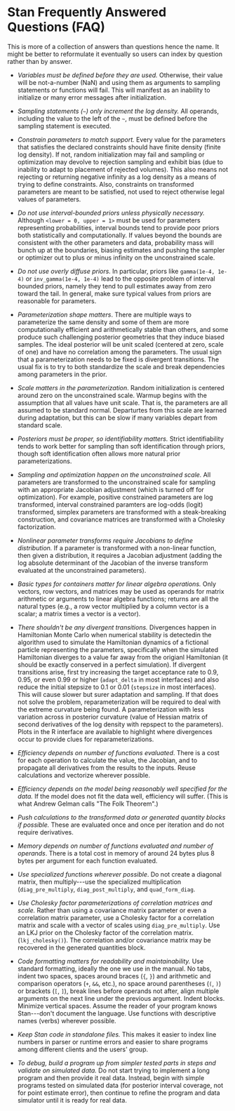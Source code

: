 # Stan Frequently Answered Questions (FAQ)

This is more of a collection of answers than questions hence the name.  It might be better to reformulate it eventually so users can index by question rather than by answer.

- *Variables must be defined before they are used.*  Otherwise, their value will be not-a-number (NaN) and using them as arguments to sampling statements or functions will fail.  This will manifest as an inability to initialize or many error messages after initialization.  

- *Sampling statements (`~`) only increment the log density.*  All operands, including the value to the left of the `~`, must be defined before the sampling statement is executed.

- *Constrain parameters to match support.*  Every value for the parameters that satisfies the declared constraints should have finite density (finite log density).  If not, random initialization may fail and sampling or optimization may devolve to rejection sampling and exhibit bias (due to inability to adapt to placement of rejected volumes).  This also means not rejecting or returning negative infinity as a log density as a means of trying to define constraints.  Also, constraints on transformed parameters are meant to be satisfied, not used to reject otherwise legal values of parameters.

- *Do not use interval-bounded priors unless physically necessary.*   Although `<lower = 0, upper = 1>` must be used for parameters representing probabilities, interval bounds tend to provide poor priors both statistically and computationally.  If values beyond the bounds are consistent with the other parameters and data, probability mass will bunch up at the boundaries, biasing estimates and pushing the sampler or optimizer out to plus or minus infinity on the unconstrained scale.

- *Do not use overly diffuse priors.*  In particular, priors like `gamma(1e-4, 1e-4)` or `inv_gamma(1e-4, 1e-4)` lead to the opposite problem of interval bounded priors, namely they tend to pull estimates away from zero toward the tail.  In general, make sure typical values from priors are reasonable for parameters.

- *Parameterization shape matters*.  There are multiple ways to parameterize the same density and some of them are more computationally efficient and arithmetically stable than others, and some produce such challenging posterior geometries that they induce biased samples.  The ideal posterior will be unit scaled (centered at zero, scale of one) and have no correlation among the parameters.  The usual sign that a parameterization needs to be fixed is divergent transitions.  The usual fix is to try to both standardize the scale and break dependencies among parameters in the prior.

- *Scale matters in the parameterization*.  Random initialization is centered around zero on the unconstrained scale.  Warmup begins with the assumption that all values have unit scale.  That is, the parameters are all assumed to be standard normal.  Departurtes from this scale are learned during adaptation, but this can be slow if many variables depart from standard scale.  

- *Posteriors must be proper, so identifiability matters.*  Strict identifiability tends to work better for sampling than soft identification through priors, though soft identification often allows more natural prior parameterizations.

- *Sampling and optimization happen on the unconstrained scale.*  All parameters are transformed to the unconstrained scale for sampling with an appropriate Jacobian adjustment (which is turned off for optimization).  For example, positive constrained parameters are log transformed, interval constrained paramters are log-odds (logit) transformed, simplex parameters are transformed with a steak-breaking construction, and covariance matrices are transformed with a Cholesky factorization.

- *Nonlinear parameter transforms require Jacobians to define distribution.*  If a parameter is transformed with a non-linear function, then given a distribution, it requires a Jacobian adjustment (adding the log absolute determinant of the Jacobian of the inverse transform evaluated at the unconstrained parameters).
- *Basic types for containers matter for linear algebra operations.*  Only vectors, row vectors, and matrices may be used as operands for matrix arithmetic or arguments to linear algebra functions;  returns are all the natural types (e.g., a row vector multiplied by a column vector is a scalar; a matrix times a vector is a vector).

- *There shouldn't be any divergent transitions.*  Divergences happen in Hamiltonian Monte Carlo when numerical stability is detectedin the algorithm used to simulate the Hamiltonian dynamics of a fictional particle representing the parameters, specifically when the simulated Hamiltonian diverges to a value far away from the origianl Hamiltonian (it should be exactly conserved in a perfect simulation).  If divergent transitions arise, first try increasing the target acceptance rate to 0.9, 0.95, or even 0.99 or higher (`adapt_delta` in most interfaces) and also reduce the initial stepsize to 0.1 or 0.01 (`stepsize` in most interfaces).  This will cause slower but surer adaptation and sampling.  If that does not solve the problem, reparameterization will be required to deal with the extreme curvature being found.  A parameterization with less variation across in posterior curvature (value of Hessian matrix of second derivatives of the log density with repspect to the parameters). Plots in the R interface are available to highlight where divergences occur to provide clues for reparameterizations.

- *Efficiency depends on number of functions evaluated*.  There is a cost for each operation to calculate the value, the Jacobian, and to propagate all derivatives from the results to the inputs.  Reuse calculations and vectorize wherever possible.

- *Efficiency depends on the model being reasonably well specified for the data.*  If the model does not fit the data well, efficiency will suffer.  (This is what Andrew Gelman calls "The Folk Theorem".)

- *Push calculations to the transformed data or generated quantity blocks if possible.*  These are evaluated once and once per iteration and do not require derivatives.

- *Memory depends on number of functions evaluated and number of operands*.  There is a total cost in memory of around 24 bytes plus 8 bytes per argument for each function evaluated.  

- *Use specialized functions wherever possible*.  Do not create a diagonal matrix, then multiply---use the specialized multiplication (`diag_pre_multiply`, `diag_post_multiply`, and `quad_form_diag`.

- *Use Cholesky factor parameterizations of correlation matrices and scale.*  Rather than using a covariance matrix parameter or even a correlation matrix parameter, use a Cholesky factor for a correlation matrix and scale with a vector of scales using `diag_pre_multiply`.  Use an LKJ prior on the Cholesky factor of the correlation matrix. (`lkj_cholesky()`).  The correlation and/or covariance matrix may be recovered in the generated quantities block.

- *Code formatting matters for readability and maintainability.*  Use standard formatting, ideally the one we use in the manual.  No tabs, indent two spaces, spaces around braces (`{`, `}`) and arithmetic and comparison operators (`+`, `&&`, etc.),  no space around parentheses (`(`, `)`) or brackets (`[`, `]`), break lines before operands not after, align multiple arguments on the next line under the previous argument.  Indent blocks. Minimize vertical spaces.  Assume the reader of your program knows Stan---don't document the language. Use functions with descriptive names (verbs) wherever possible.

- *Keep Stan code in standalone files.*  This makes it easier to index line numbers in parser or runtime errors and easier to share programs among different clients and the users' group.

- *To debug, build a program up from simpler tested parts in steps and validate on simulated data.*  Do not start trying to implement a long program and then provide it real data.  Instead, begin with simple programs tested on simulated data (for posterior interval coverage, not for point estimate error), then continue to refine the program and data simulator until it is ready for real data.  








